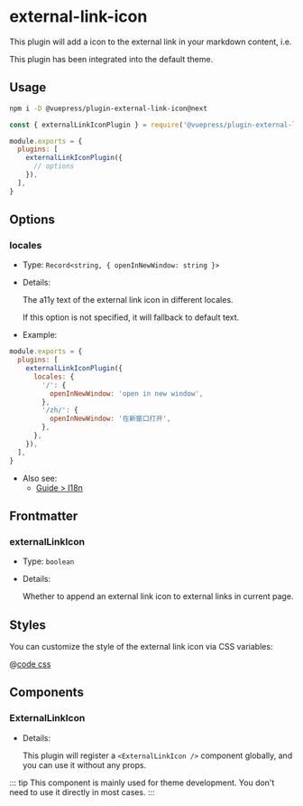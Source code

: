 # external-link-icon

This plugin will add a icon to the external link in your markdown content, i.e. <ExternalLinkIcon />

This plugin has been integrated into the default theme.

## Usage

```bash
npm i -D @vuepress/plugin-external-link-icon@next
```

```js
const { externalLinkIconPlugin } = require('@vuepress/plugin-external-link-icon')

module.exports = {
  plugins: [
    externalLinkIconPlugin({
      // options
    }),
  ],
}
```

## Options

### locales

- Type: `Record<string, { openInNewWindow: string }>`

- Details:

  The a11y text of the external link icon in different locales.

  If this option is not specified, it will fallback to default text.

- Example:

```js
module.exports = {
  plugins: [
    externalLinkIconPlugin({
      locales: {
        '/': {
          openInNewWindow: 'open in new window',
        },
        '/zh/': {
          openInNewWindow: '在新窗口打开',
        },
      },
    }),
  ],
}
```

- Also see:
  - [Guide > I18n](../../guide/i18n.md)

## Frontmatter

### externalLinkIcon

- Type: `boolean`

- Details:

  Whether to append an external link icon to external links in current page.

## Styles

You can customize the style of the external link icon via CSS variables:

@[code css](@vuepress/plugin-external-link-icon/src/client/styles/vars.css)

## Components

### ExternalLinkIcon

- Details:

  This plugin will register a `<ExternalLinkIcon />` component globally, and you can use it without any props.

::: tip
This component is mainly used for theme development. You don't need to use it directly in most cases.
:::
